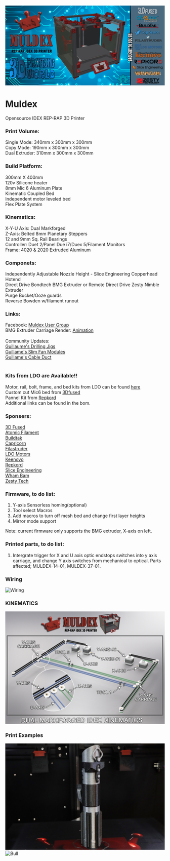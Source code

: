 ![Muldex](Images/MULDEX-BANNER-1.png)

# Muldex
Opensource IDEX REP-RAP 3D Printer
### Print Volume:
Single Mode: 340mm x 300mm x 300mm<br/>
Copy Mode: 190mm x 300mm x 300mm<br/>
Dual Extruder: 310mm x 300mm x 300mm
### Build Platform:<br/>
300mm X 400mm <br/>
120v Silicone heater <br/>
8mm Mic 6 Aluminum Plate<br/>
Kinematic Coupled Bed<br/>
Independent motor leveled bed<br/>
Flex Plate System<br/>
### Kinematics:<br/>
X-Y-U Axis: Dual Markforged <br/>
Z-Axis: Belted 8mm Planetary Steppers<br/>
12 and 9mm Sq. Rail Bearings<br/>
Controller: Duet 2/Panel Due i7/Duex 5/Filament Monitors<br/>
Frame: 4020 & 2020 Extruded Aluminum<br/>
### Componets:<br/>
Independently Adjustable Nozzle Height - Slice Engineering Copperhead Hotend <br/>
Direct Drive Bondtech BMG Extruder or Remote Direct Drive Zesty Nimble Extruder <br/>
Purge Bucket/Ooze guards<br/>
Reverse Bowden w/filament runout<br/>

### Links:
Facebook: [Muldex User Group](https://www.facebook.com/groups/961386687613469)<br/>
BMG Extruder Carriage Render: [Animation](https://https://youtu.be/zeYfmW2Gefs)<br/>
<br/>
Community Updates:<br/>
[ Guillaume's Drilling Jigs](https://www.prusaprinters.org/prints/32532-drilling-jigs-for-2020-and-2040-extrusions?fbclid=IwAR0py0DBZHolj00tUQ7sBJJz-VRNig2q1UsV53dtzBp9e5wvFwZq9592s_k)<br/>
[Guillame's Slim Fan Modules](https://www.prusaprinters.org/prints/57909-slim-fan-modules-for-muldex-3d-printer?fbclid=IwAR1LUKdStJzdeCj07-AQYYDATjaVk-FsLqpCQFoRgQtkbk-Yzvir9qinrzk)<br/>
[Guillame's Cable Duct](https://www.prusaprinters.org/prints/59193-industrial-style-cable-ducts?fbclid=IwAR302VYfSbdEf_SiUXUZHckp1o5ZY0rE63kEUS7jpT4aqat22o0fa3t0TWk)<br/>
<br/>
### Kits from LDO are Available!!
Motor, rail, bolt, frame, and bed kits from LDO can be found [here](https://dddprintingworld.com/collections/mulex)<br/>
Custom cut Mic6 bed from [3Dfused ](https://3dfused.com/product/muldex-by-3dprinting-world-bed/)<br/>
Pannel Kit from [Repkord](https://www.repkord.com/products/sidepanel-set-for-muldex)<br/>
Additional links can be found in the bom. <br/>

### Sponsers:
[3D Fused](https://www.3dfused.com)<br/>
[Atomic Filament](https://www.atomicfilament.com)<br/>
[Buildtak](https://www.buildtak.com)<br/>
[Capricorn](https://www.captubes.com)<br/>
[Filastruder](https://www.filastruder.com)<br/>
[LDO Motors](https://www.ldomotors.com)<br/>
[Keenovo](https://keenovo.store/.com)<br/>
[Repkord](https://www.repkord.com)<br/>
[Slice Engineering](https://www.sliceengineering.com)<br/>
[Wham Bam](https://www.whambamsystems.com)<br/>
[Zesty Tech](https://zesty.tech/)<br/>

### Firmware, to do list:<br/>
1. Y-axis Sensorless homing(optional)<br/>
2. Tool select Macros<br/>
3. Add macros to turn off mesh bed and change first layer heights<br/>
4. Mirror mode support<br/>

Note: current firmware only supports the BMG extruder, X-axis on left.<br/>
  
### Printed parts, to do list:<br/>
1. Intergrate trigger for X and U axis optic endstops switches into y axis carriage, and change Y axis switches from mechanical to optical.  Parts affected; MULDEX-14-01, MULDEX-37-01.<br/>

### Wiring
![Wiring](Images/MULDEX%20WIRING%20DIAGRAM.png)

### KINEMATICS
![Belt](Images/MARKFORGED%20KINEMATICS.png)

### Print Examples
![Saber](Images/DV%20SABER%20MULDEX.JPG)
![Bull](Images/MULDEX-6.JPG)


